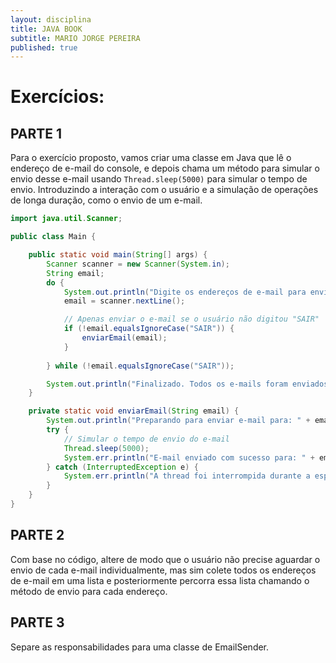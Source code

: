 ```yaml
---
layout: disciplina
title: JAVA BOOK
subtitle: MARIO JORGE PEREIRA
published: true
---
```


# Exercícios:


## PARTE 1

Para o exercício proposto, vamos criar uma classe em Java que lê o endereço de e-mail do console, 
e depois chama um método para simular o envio desse e-mail usando `Thread.sleep(5000)` para simular o tempo de envio. 
Introduzindo a interação com o usuário e a simulação de operações de longa duração, como o envio de um e-mail.

```java
import java.util.Scanner;

public class Main {

    public static void main(String[] args) {
        Scanner scanner = new Scanner(System.in);
        String email;
        do {
            System.out.println("Digite os endereços de e-mail para envio (digite 'SAIR' para finalizar):");
            email = scanner.nextLine();

            // Apenas enviar o e-mail se o usuário não digitou "SAIR"
            if (!email.equalsIgnoreCase("SAIR")) {
                enviarEmail(email);
            }
            
        } while (!email.equalsIgnoreCase("SAIR"));

        System.out.println("Finalizado. Todos os e-mails foram enviados (ou pelo menos tentamos).");
    }

    private static void enviarEmail(String email) {
        System.out.println("Preparando para enviar e-mail para: " + email);
        try {
            // Simular o tempo de envio do e-mail
            Thread.sleep(5000);
            System.err.println("E-mail enviado com sucesso para: " + email);
        } catch (InterruptedException e) {
            System.err.println("A thread foi interrompida durante a espera.");
        }
    }
}


```

## PARTE 2

Com base no código, altere de modo que o usuário não precise aguardar o envio de cada e-mail individualmente, 
mas sim colete todos os endereços de e-mail em uma lista e posteriormente percorra essa lista chamando o método 
de envio para cada endereço.


## PARTE 3
Separe as responsabilidades para uma classe de EmailSender.








